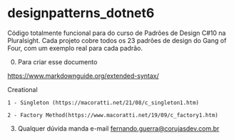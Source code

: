 # designpatterns_dotnet6
Código totalmente funcional para do curso de Padrões de Design C#10 na Pluralsight. Cada projeto cobre todos os 23 padrões de design do Gang of Four, com um exemplo real para cada padrão.


0. Para criar esse documento

https://www.markdownguide.org/extended-syntax/

Creational

	1 - Singleton (https://macoratti.net/21/08/c_singleton1.htm)

	2 - Factory Method(https://www.macoratti.net/19/09/c_factory1.htm)


3. Qualquer dúvida manda e-mail fernando.guerra@corujasdev.com.br


